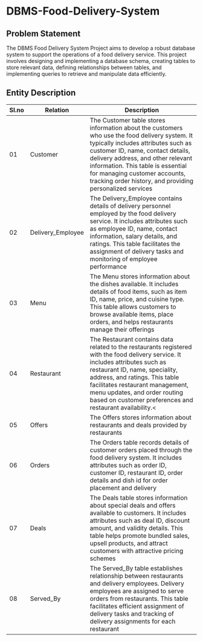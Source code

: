 # DBMS-Food-Delivery-System
## Problem Statement
The DBMS Food Delivery System Project aims to develop a robust database system to support the operations of a food delivery service. This project involves designing and implementing a database schema, creating tables to store relevant data, defining relationships between tables, and implementing queries to retrieve and manipulate data efficiently.<br>

## Entity Description

|Sl.no|Relation|Description|
|-----|--------|-----------|
|01|Customer|The Customer table stores information about the customers who use the food delivery system. It typically includes attributes such as customer ID, name, contact details, delivery address, and other relevant information. This table is essential for managing customer accounts, tracking order history, and providing personalized services|
|02|Delivery_Employee|The Delivery_Employee contains details of delivery personnel employed by the food delivery service. It includes attributes such as employee ID, name, contact information, salary details, and ratings. This table facilitates the assignment of delivery tasks and monitoring of employee performance|
|03|Menu|The Menu stores information about the dishes available. It includes details of food items, such as item ID, name, price, and cuisine type. This table allows customers to browse available items, place orders, and helps restaurants manage their offerings|
|04|Restaurant|The Restaurant contains data related to the restaurants registered with the food delivery service. It includes attributes such as restaurant ID, name, speciality, address, and ratings. This table facilitates restaurant management, menu updates, and order routing based on customer preferences and restaurant availability.<|
|05|Offers|The Offers stores information about restaurants and deals provided by restaurants|
|06|Orders|The Orders table records details of customer orders placed through the food delivery system. It includes attributes such as order ID, customer ID, restaurant ID, order details and dish id for order placement and delivery|
|07|Deals|The Deals table stores information about special deals and offers available to customers. It includes attributes such as deal ID, discount amount, and validity details. This table helps promote bundled sales, upsell products, and attract customers with attractive pricing schemes|
|08|Served_By|The Served_By table establishes relationship between restaurants and delivery employees. Delivery employees are assigned to serve orders from restaurants. This table facilitates efficient assignment of delivery tasks and tracking of delivery assignments for each restaurant|
